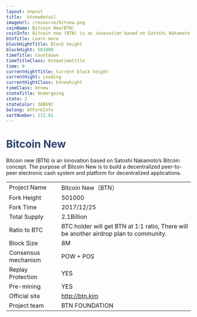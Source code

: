 ```yaml
---
layout: enpost
title:  btnewdetail
imageUrl: /resource/bitnew.png
coinName: Bitcoin New(BTN)
coinInfo: Bitcoin new (BTN) is an innovation based on Satoshi Nakamoto’s Bitcoin concept.
btnTitle: Learn more
blockHightTitle: Block height
blockHight: 501000
timeTitle: Countdown
timeTitleClass: btnewtimetitle
time: 0
currentHightTitle: Current block height
currentHight: Loading
currentHightClass: btnewhight
timeClass: btnew
stateTitle: Undergoing
state: 2
stateColor: 3AB69C
belong: btForkInfo
sortNumber: 112.61
---
```

<h1 style="color: #2F416A">Bitcoin New</h1>
<p>Bitcoin new (BTN) is an innovation based on Satoshi Nakamoto’s Bitcoin concept. The purpose of Bitcoin New is to build a decentralized peer-to-peer electronic cash system and platform for decentralized applications.
</p>
<table class="center">
  <tbody>
    <tr>
        <td class="tablehalf">Project Name</td>
        <td class="tablehalf">Bitcoin New（BTN）</td>
    </tr>
    <tr>
        <td>Fork Height</td>
        <td>501000</td>
    </tr>
    <tr>
        <td>Fork Time</td>
        <td>2017/12/25</td>
    </tr>
    <tr>
        <td>Total Supply</td>
        <td>2.1Billion</td>
    </tr>
    <tr>
        <td>Ratio to BTC</td>
        <td>BTC holder will get BTN at 1:1 ratio,
            There will be another airdrop plan to community.</td>
    </tr>
    <tr>
        <td>Block Size</td>
        <td>8M</td>
    </tr>
    <tr>
        <td>Consensus mechanism</td>
        <td>POW + POS</td>
    </tr>
    <tr>
        <td>Replay Protection</td>
        <td>YES</td>
    </tr>
    <tr>
        <td>Pre-mining</td>
        <td>YES</td>
    </tr>
    <tr>
        <td>Official site</td>
        <td><a href="http://btn.kim" target="_blank">http://btn.kim</a></td>
    </tr>
    <tr>
        <td>Project team</td>
        <td>BTN FOUNDATION</td>
    </tr>
  </tbody>
</table>